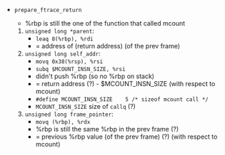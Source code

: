 * `prepare_ftrace_return`
    * %rbp is still the one of the function that called mcount

    1. `unsigned long *parent`: 
        * `leaq 8(%rbp), %rdi`  
        * = address of (return address) (of the prev frame) 
    2. `unsigned long self_addr`: 
        * `movq 0x38(%rsp), %rsi` 
        * `subq $MCOUNT_INSN_SIZE, %rsi` 
        * didn't push %rbp (so no %rbp on stack)
        * = return address (?) - $MCOUNT_INSN_SIZE (with respect to mcount)
        * `#define MCOUNT_INSN_SIZE    5 /* sizeof mcount call */`
        * `MCOUNT_INSN_SIZE` size of `callq` (?)
    3. `unsigned long frame_pointer`: 
        * `movq (%rbp), %rdx` 
        * %rbp is still the same %rbp in the prev frame (?)
        * = previous %rbp value (of the prev frame) (?) (with respect to mcount)
